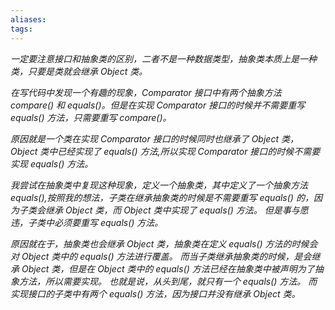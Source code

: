 ```yaml
---
aliases: 
tags: 
---
```

*一定要注意接口和抽象类的区别，二者不是一种数据类型，抽象类本质上是一种类，只要是类就会继承 Object 类。*

*在写代码中发现一个有趣的现象，Comparator 接口中有两个抽象方法 compare() 和 equals()。但是在实现 Comparator 接口的时候并不需要重写 equals() 方法，只需要重写 compare()。*

*原因就是一个类在实现 Comparator 接口的时候同时也继承了 Object 类，Object 类中已经实现了 equals() 方法,所以实现 Comparator 接口的时候不需要实现 equals() 方法。*

*我尝试在抽象类中复现这种现象，定义一个抽象类，其中定义了一个抽象方法 equals(),按照我的想法，子类在继承抽象类的时候是不需要重写 equals() 的，因为子类会继承 Object 类，而 Object 类中实现了 equals() 方法。*
*但是事与愿违，子类中必须要重写 equals() 方法。*

*原因就在于，抽象类也会继承 Object 类，抽象类在定义 equals() 方法的时候会对 Object 类中的 equals() 方法进行覆盖。*
*而当子类继承抽象类的时候，是会继承 Object 类，但是在 Object 类中的 equals() 方法已经在抽象类中被声明为了抽象方法，所以需要实现。*
*也就是说，从头到尾，就只有一个 equals() 方法。*
*而实现接口的子类中有两个 equals() 方法，因为接口并没有继承 Object 类。*
